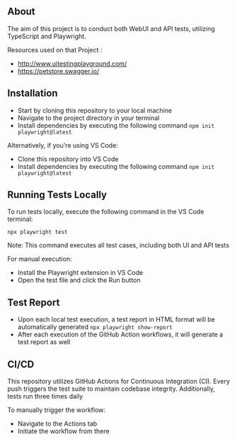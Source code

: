 ## About

The aim of this project is to conduct both WebUI and API tests, utilizing TypeScript and Playwright.

Resources used on that Project :
- http://www.uitestingplayground.com/
- https://petstore.swagger.io/

## Installation

- Start by cloning this repository to your local machine
- Navigate to the project directory in your terminal
- Install dependencies by executing the following command 
`npm init playwright@latest`

Alternatively, if you're using VS Code:

- Clone this repository into VS Code
- Install dependencies by executing the following command 
`npm init playwright@latest`

## Running Tests Locally
To run tests locally, execute the following command in the VS Code terminal:

`npx playwright test`

Note: This command executes all test cases, including both UI and API tests

For manual execution:

- Install the Playwright extension in VS Code
- Open the test file and click the Run button

## Test Report

- Upon each local test execution, a test report in HTML format will be automatically generated 
`npx playwright show-report`
- After each execution of the GitHub Action workflows, it will generate a test report as well

## CI/CD
This repository utilizes GitHub Actions for Continuous Integration (CI). Every push triggers the test suite to maintain codebase integrity. Additionally, tests run three times daily

To manually trigger the workflow:
- Navigate to the Actions tab
- Initiate the workflow from there